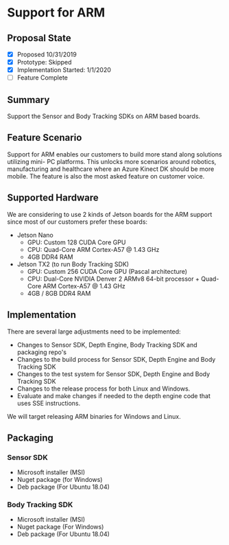 
# Support for ARM

## Proposal State

* [x] Proposed 10/31/2019
* [x] Prototype: Skipped
* [x] Implementation Started: 1/1/2020
* [ ] Feature Complete

## Summary

Support the Sensor and Body Tracking SDKs on ARM based boards.

## Feature Scenario

Support for ARM enables our customers to build more stand along solutions utilizing mini- PC platforms. This unlocks more scenarios around robotics, manufacturing and healthcare where an Azure Kinect DK should be more mobile. The feature is also the most asked feature on customer voice.

## Supported Hardware

We are considering to use 2 kinds of Jetson boards for the ARM support since most of our customers prefer these boards:

- Jetson Nano
    - GPU: Custom 128 CUDA Core GPU
    - CPU: Quad-Core ARM Cortex-A57 @ 1.43 GHz
    - 4GB DDR4 RAM
- Jetson TX2 (to run Body Tracking SDK)
    - GPU: Custom 256 CUDA Core GPU (Pascal architecture)
    - CPU: Dual-Core NVIDIA Denver 2 ARMv8 64-bit processor + Quad-Core ARM Cortex-A57 @ 1.43 GHz
    - 4GB / 8GB DDR4 RAM

## Implementation

There are several large adjustments need to be implemented:

- Changes to Sensor SDK, Depth Engine, Body Tracking SDK and packaging repo's
- Changes to the build process for Sensor SDK, Depth Engine and Body Tracking SDK
- Changes to the test system for Sensor SDK, Depth Engine and Body Tracking SDK
- Changes to the release process for both Linux and Windows.
- Evaluate and make changes if needed to the depth engine code that uses SSE instructions.

We will target releasing ARM binaries for Windows and Linux.

## Packaging

### Sensor SDK

- Microsoft installer (MSI)
- Nuget package (for Windows)
- Deb package (For Ubuntu 18.04)

### Body Tracking SDK

- Microsoft installer (MSI)
- Nuget package (For Windows)
- Deb package (For Ubuntu 18.04)
